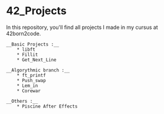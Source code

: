 # 42_Projects
In this repository, you'll find all projects I made in my cursus at
42born2code.

	__Basic Projects :__
		* libft
		* Fillit
		* Get_Next_Line

	__Algorythmic branch :__
		* ft_printf
		* Push_swap
		* Lem_in
		* Corewar

	__Others :__
		* Piscine After Effects
